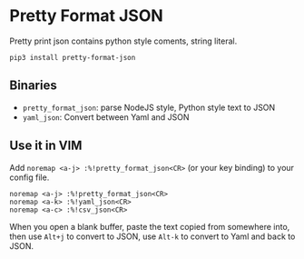 # Pretty Format JSON

Pretty print json contains python style coments, string literal.

```
pip3 install pretty-format-json
```

## Binaries

* `pretty_format_json`: parse NodeJS style, Python style text to JSON
* `yaml_json`: Convert between Yaml and JSON

## Use it in VIM

Add `noremap <a-j> :%!pretty_format_json<CR>` (or your key binding) to your config file.

```
noremap <a-j> :%!pretty_format_json<CR>
noremap <a-k> :%!yaml_json<CR>
noremap <a-c> :%!csv_json<CR>
```

When you open a blank buffer, paste the text copied from somewhere into,
then use `Alt+j` to convert to JSON,
use `Alt-k` to convert to Yaml and back to JSON.
